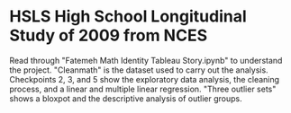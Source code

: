 # HSLS  High School Longitudinal Study of 2009 from NCES

Read through "Fatemeh Math Identity Tableau Story.ipynb" to understand the project.
"Cleanmath" is the dataset used to carry out the analysis. 
Checkpoints 2, 3, and 5 show the exploratory data analysis, the cleaning process, and a linear and multiple linear regression.
"Three outlier sets" shows a bloxpot and the descriptive analysis of outlier groups.
